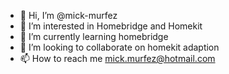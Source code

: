 - 👋 Hi, I’m @mick-murfez
- 👀 I’m interested in Homebridge and Homekit
- 🌱 I’m currently learning homebridge 
- 💞️ I’m looking to collaborate on homekit adaption
- 📫 How to reach me mick.murfez@hotmail.com

<!---
mick-murfez/mick-murfez is a ✨ special ✨ repository because its `README.md` (this file) appears on your GitHub profile.
You can click the Preview link to take a look at your changes.
--->
